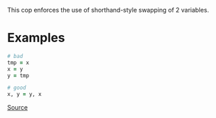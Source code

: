 
This cop enforces the use of shorthand-style swapping of 2 variables.

# Examples

```ruby
# bad
tmp = x
x = y
y = tmp

# good
x, y = y, x
```

[Source](http://www.rubydoc.info/gems/rubocop/RuboCop/Cop/Style/SwapValues)